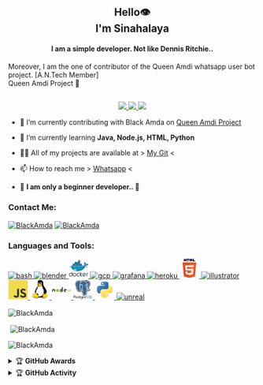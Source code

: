 <h2 align="center">Hello👁<br>I'm Sinahalaya</h1>
<h4 align="center">I am a simple developer. Not like Dennis Ritchie..</h3>
<h7 align="left">Moreover, I am the one of contributor of the Queen Amdi whatsapp user bot project. [A.N.Tech Member] <br>Queen Amdi Project 👸</h7>

##
<p align="center">
  <a href="https://github.com/SinhalayaCreator">
    <img src="https://komarev.com/ghpvc/?username=SinhalayaCreator&label=Profile%20views&color=ff69b4&label=Profile+Views&style=plastic">

  </a>
  <a href="https://github.com/SinhalayaCreator?tab=stars">
    <img src="https://img.shields.io/github/stars/SinhalayaCreator?color=ff69b4&label=Stars&style=plastic">

  </a>
  <a href="https://github.com/SinhalayaCreator?tab=followers">
    <img src="https://img.shields.io/github/followers/SinhalayaCreator?color=ff69b4&label=Followers&style=plastic">

  </a>
</p>


- 🔭 I’m currently contributing with Black Amda on [Queen Amdi Project](https://github.com/BlackAmda/QueenAmdi)

- 🌱 I’m currently learning **Java, Node.js, HTML, Python**

- 👨‍💻 All of my projects are available at > [My Git](https://github.com/SinhalayaCreator/) <

- 📫 How to reach me > [Whatsapp](https://wa.me/) <

- 💫 **I am only a beginner developer.. 🌆**

<h3 align="left">Contact Me:</h3>
<p align="left">
<a href="https://www.instagram.com/sinhalaya_official_/" target="blank"><img align="center" src="https://cdn.jsdelivr.net/npm/simple-icons@3.0.1/icons/instagram.svg" alt="BlackAmda" height="30" width="40" /></a>
<a href="https://www.reddit.com/user/Black_Amda" target="blank"><img align="center" src="https://cdn.jsdelivr.net/npm/simple-icons@3.0.1/icons/reddit.svg" alt="BlackAmda" height="30" width="40" /></a>
</p>

<h3 align="left">Languages and Tools:</h3>
<p align="left"> <a href="https://www.gnu.org/software/bash/" target="_blank"> <img src="https://www.vectorlogo.zone/logos/gnu_bash/gnu_bash-icon.svg" alt="bash" width="40" height="40"/> </a> <a href="https://www.blender.org/" target="_blank"> <img src="https://download.blender.org/branding/community/blender_community_badge_white.svg" alt="blender" width="40" height="40"/> </a> <a href="https://www.docker.com/" target="_blank"> <img src="https://raw.githubusercontent.com/devicons/devicon/master/icons/docker/docker-original-wordmark.svg" alt="docker" width="40" height="40"/> </a> <a href="https://cloud.google.com" target="_blank"> <img src="https://www.vectorlogo.zone/logos/google_cloud/google_cloud-icon.svg" alt="gcp" width="40" height="40"/> </a> <a href="https://grafana.com" target="_blank"> <img src="https://www.vectorlogo.zone/logos/grafana/grafana-icon.svg" alt="grafana" width="40" height="40"/> </a> <a href="https://heroku.com" target="_blank"> <img src="https://www.vectorlogo.zone/logos/heroku/heroku-icon.svg" alt="heroku" width="40" height="40"/> </a> <a href="https://www.w3.org/html/" target="_blank"> <img src="https://raw.githubusercontent.com/devicons/devicon/master/icons/html5/html5-original-wordmark.svg" alt="html5" width="40" height="40"/> </a> <a href="https://www.adobe.com/in/products/illustrator.html" target="_blank"> <img src="https://www.vectorlogo.zone/logos/adobe_illustrator/adobe_illustrator-icon.svg" alt="illustrator" width="40" height="40"/> </a> <a href="https://developer.mozilla.org/en-US/docs/Web/JavaScript" target="_blank"> <img src="https://raw.githubusercontent.com/devicons/devicon/master/icons/javascript/javascript-original.svg" alt="javascript" width="40" height="40"/> </a> <a href="https://www.linux.org/" target="_blank"> <img src="https://raw.githubusercontent.com/devicons/devicon/master/icons/linux/linux-original.svg" alt="linux" width="40" height="40"/> </a> <a href="https://nodejs.org" target="_blank"> <img src="https://raw.githubusercontent.com/devicons/devicon/master/icons/nodejs/nodejs-original-wordmark.svg" alt="nodejs" width="40" height="40"/> </a> <a href="https://www.postgresql.org" target="_blank"> <img src="https://raw.githubusercontent.com/devicons/devicon/master/icons/postgresql/postgresql-original-wordmark.svg" alt="postgresql" width="40" height="40"/> </a> <a href="https://www.python.org" target="_blank"> <img src="https://raw.githubusercontent.com/devicons/devicon/master/icons/python/python-original.svg" alt="python" width="40" height="40"/> </a> <a href="https://unrealengine.com/" target="_blank"> <img src="https://raw.githubusercontent.com/kenangundogan/fontisto/036b7eca71aab1bef8e6a0518f7329f13ed62f6b/icons/svg/brand/unreal-engine.svg" alt="unreal" width="40" height="40"/> </a> </p>

<p><img align="center" src="https://github-readme-stats.vercel.app/api/top-langs?username=BlackAmda&show_icons=true&layout=compact&theme=highcontrast" alt="BlackAmda" /></p>

<p>&nbsp;<img align="center" src="https://github-readme-stats.vercel.app/api?username=BlackAmda&show_icons=true&theme=highcontrast" alt="BlackAmda" /></p>

<p><img align="center" src="https://github-readme-streak-stats.herokuapp.com/?user=BlackAmda&theme=highcontrast" alt="BlackAmda" /></p>
</details>

<details>
    <summary>&#127942 <b>GitHub Awards</b></summary><br/>

![Github Trophy](https://github-profile-trophy.vercel.app/?username=BlackAmda)

</details>

<details>
    <summary>&#127942 <b>GitHub Activity</b></summary><br/>

![Metrics](https://metrics.lecoq.io/BlackAmda?template=classic&followup=1&isocalendar=1&languages=1&isocalendar.duration=half-year&config.timezone=IndiaStandardTime%2FIstanbul)

[![News](https://github-readme-stats.vercel.app/api/pin/?username=BlackAmda&theme=highcontrast&repo=QueenAmdi)](https://github.com/BlackAmda/QueenAmdi)

</details>


